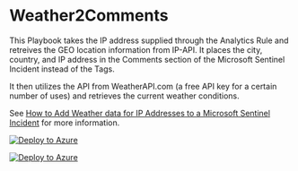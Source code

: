 # Weather2Comments

This Playbook takes the IP address supplied through the Analytics Rule and retreives the GEO location information from IP-API. It places the city, country, and IP address in the Comments section of the Microsoft Sentinel Incident instead of the Tags.

It then utilizes the API from WeatherAPI.com (a free API key for a certain number of uses) and retrieves the current weather conditions.

See <a href="pendingurl" target="_blank">How to Add Weather data for IP Addresses to a Microsoft Sentinel Incident</a> for more information.

[![Deploy to Azure](https://aka.ms/deploytoazurebutton)](https://portal.azure.com/#create/Microsoft.Template/uri/https%3A%2F%2Fraw.githubusercontent.com%2Frod-trent%2FSentinelPlaybooks%2Fmaster%2FWeather2Comments%2Fazuredeploy.json)

[![Deploy to Azure](https://aka.ms/deploytoazurebutton)](https://portal.azure.com/#create/Microsoft.Template/uri/https%3A%2F%2Fraw.githubusercontent.com%2Frod-trent%2FSentinelPlaybooks%2Fmaster%2FWeather2Comments%2Ftemplate.json)


